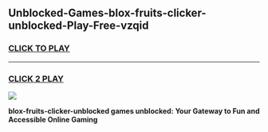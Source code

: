 
## Unblocked-Games-blox-fruits-clicker-unblocked-Play-Free-vzqid
<h3>
<a href="https://premium76.site?title=blox-fruits-clicker-unblocked&ref=23A">CLICK TO PLAY</a></h3>
<hr>

<h3>
<a href="https://premium76.site?title=blox-fruits-clicker-unblocked&ref=23A">CLICK 2 PLAY</a>
  
</h3>

<a href="https://premium76.site?title=blox-fruits-clicker-unblocked&ref=23A"><img src="https://clearcache.store/games.png"></a>


**blox-fruits-clicker-unblocked games unblocked: Your Gateway to Fun and Accessible Online Gaming**
